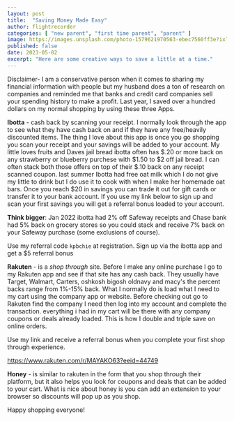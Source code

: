 ```yaml
---
layout: post
title:  "Saving Money Made Easy"
author: flightrecorder
categories: [ "new parent", "first time parent", "parent" ]
image: https://images.unsplash.com/photo-1579621970563-ebec7560ff3e?ixlib=rb-4.0.3&ixid=MnwxMjA3fDB8MHxwaG90by1wYWdlfHx8fGVufDB8fHx8&auto=format&fit=crop&w=1742&q=80
published: false
date: 2023-05-02
excerpt: "Here are some creative ways to save a little at a time."
---
```


Disclaimer- I am a conservative person when it comes to sharing my financial information with people but my husband does a ton of research on companies and reminded me that banks and credit card companies sell your spending history to make a profit. Last year, I saved over a hundred dollars on my normal shopping by using these three Apps. 


**Ibotta** - cash back by scanning your receipt. I normally look through the app to see what they have cash back on and if they have any free/heavily discounted items. The thing I love about this app is once you go shopping you scan your receipt and your savings will be added to your account.  My little loves fruits and Daves jail bread ibotta often has $.20 or more back on any strawberry or blueberry purchese with $1.50 to $2 off jail bread. I can often stack both those offers on top of their $.10 back on any receipt scanned coupon. last summer Ibotta had free oat milk which I do not give my little to drink but I do use it to cook with when I make her homemade oat bars. Once you reach $20 in savings you can trade it out for gift cards or transfer it to your bank account. If you use my link below to sign up and scan your first savings you will get a referral bonus loaded to your account. 


**Think bigger**: Jan 2022 ibotta had 2% off Safeway receipts and Chase bank had 5% back on grocery stores so you could stack and receive 7% back on your Safeway purchase (some exclusions of course). 


Use my referral code `kpbchie` at registration. Sign up via the ibotta app and get a $5 referral bonus 


**Rakuten** - is a *shop through* site. Before I make any online purchase I go to my Rakuten app and see if that site has any cash back. They usually have Target, Walmart, Carters, oshkosh bigosh oldnavy and macy's the percent backs range from 1%-15% back. What I normally do is load what I need to my cart using the company app or website. Before checking out go to Rakuten find the company I need then log into my account and complete the transaction. everything i had in my cart will be there with any company coupons or deals already loaded. This is how I double and triple save on online orders. 

Use my link and receive a referral bonus when you complete your first shop through experience. 


https://www.rakuten.com/r/MAYAKO63?eeid=44749


**Honey** -  is similar to rakuten in the form that you shop through their platform, but it also helps you look for coupons and deals that can be added to your cart. What is nice about honey is you can add an extension to your browser so discounts will pop up as you shop. 


Happy shopping everyone! 




